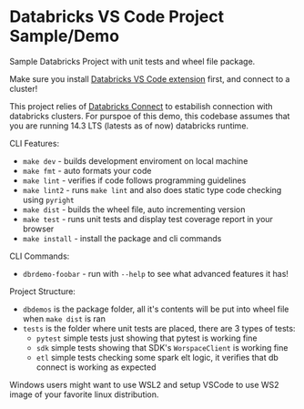 # Databricks VS Code Project Sample/Demo

Sample Databricks Project with unit tests and wheel file package.

Make sure you install [Databricks VS Code extension](https://marketplace.visualstudio.com/items?itemName=databricks.databricks) first, and connect to a cluster!

This project relies of [Databricks Connect](https://docs.databricks.com/en/dev-tools/databricks-connect/python/index.html) to estabilish connection with databricks clusters. For purspoe of this demo, this codebase assumes that you are running 14.3 LTS (latests as of now) databricks runtime.

CLI Features:

- `make dev` - builds development enviroment on local machine
- `make fmt` - auto formats your code
- `make lint` - verifies if code follows programming guidelines
- `make lint2` - runs `make lint` and also does static type code checking using `pyright`
- `make dist` - builds the wheel file, auto incrementing version
- `make test` - runs unit tests and display test coverage report in your browser
- `make install` - install the package and cli commands

CLI Commands:

- `dbrdemo-foobar` - run with `--help` to see what advanced features it has!

Project Structure:

- `dbdemos` is the package folder, all it's contents will be put into wheel file when `make dist` is ran
- `tests` is the folder where unit tests are placed, there are 3 types of tests:
  - `pytest` simple tests just showing that pytest is working fine
  - `sdk` simple tests showing that SDK's `WorspaceClient` is working fine
  - `etl` simple tests checking some spark elt logic, it verifies that db connect is working as expected
  
Windows users might want to use WSL2 and setup VSCode to use WS2 image of your favorite linux distribution.
